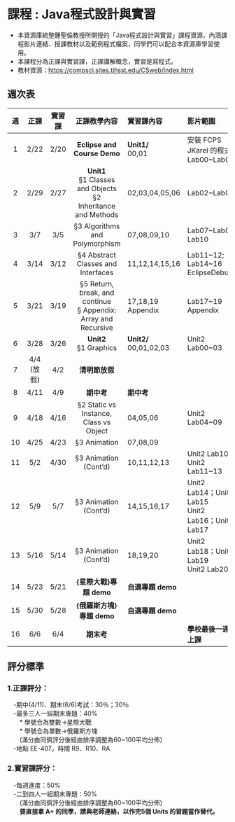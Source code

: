# 課程 : Java程式設計與實習
* 本資源庫統整鍾聖倫教授所開授的「Java程式設計與實習」課程資源，內涵課程影片連結、授課教材以及範例程式檔案，同學們可以配合本資源庫學習使用。
* 本課程分為正課與實習課，正課講解概念，實習是寫程式。
* 教材資源：https://compsci.sites.tjhsst.edu/CSweb/index.html

<!----註解符號，不顯示--->
<!---原課程網頁: http://ntustee303.weebly.com/ --->
<!----安裝教學與DEMO--->

## 週次表 
| 週  |正課|實習課|       正課教學內容       |    實習課內容    | 影片範圍 |
|:--:|:---:|:-----:|:-----------------------:|:---------------------|:---------------------------------------|
| 1  | 2/22     | 2/20      |**Eclipse and Course Demo**             | **Unit1/** <br>00,01         |安裝 FCPS JKarel 的程式 <br>Lab00~Lab01 |
| 2  | 2/29     | 2/27      |**Unit1** <br> §1 Classes and Objects <br> §2 Inheritance and Methods  | 02,03,04,05,06    |Lab02~Lab06        |
| 3  | 3/7      | 3/5       |§3 Algorithms and Polymorphism          | 07,08,09,10                  |Lab07~Lab09 <br>  Lab10                |
| 4  | 3/14     | 3/12      |§4 Abstract Classes and Interfaces      | 11,12,14,15,16               |Lab11\~12; Lab14~16 <br> EclipseDebug  |
| 5  | 3/21     | 3/19      |§5 Return, break, and continue <br> § Appendix: Array and Recursive    | 17,18,19 <br> Appendix      |Lab17~19 <br> Appendix     |
| 6  | 3/28     | 3/26      |**Unit2** <br>  §1 Graphics             | **Unit2/** <br>00,01,02,03   |Unit2 Lab00~03                         |
| 7  | 4/4 <br>(放假) | 4/2 |**清明節放假**                           |                              |                                       |
| 8  | 4/11     | 4/9       |**期中考**                              | **期中考**                    |                                       |
| 9  | 4/18     | 4/16      |§2 Static vs Instance, Class vs Object | 04,05,06                      |Unit2 Lab04~09                         |
| 10 | 4/25     | 4/23      |§3 Animation                           | 07,08,09                      |                                       |
| 11 | 5/2      | 4/30      |§3 Animation (Cont’d)                  | 10,11,12,13                   |Unit2 Lab10 <br> Unit2 Lab11~13|
| 12 | 5/9      | 5/7       |§3 Animation (Cont’d)                  | 14,15,16,17                   |Unit2 Lab14；Unit2 Lab15<br>Unit2 Lab16；Unit2 Lab17 |
| 13 | 5/16     | 5/14      |§3 Animation (Cont’d)                  | 18,19,20                      |Unit2 Lab18；Unit2 Lab19<br>Unit2 Lab20 |
| 14 | 5/23     | 5/21      |**{星際大戰}專題 demo**               | **自選專題 demo**              |                                        |  
| 15 | 5/30     | 5/28      |**{俄羅斯方塊}專題 demo**               | **自選專題 demo**              |                                        |
| 16 | 6/6      | 6/4          |**期末考**                          |                               |**學校最後一週上課**                      |


## 評分標準
### 1.正課評分：
&emsp;-期中(4/11)、期末(6/6)考試：30％；30％<br>
&emsp;-最多三人一組期末專題：40%<br>
&emsp;&emsp;* 學號合為雙數->星際大戰<br>
&emsp;&emsp;* 學號合為單數->俄羅斯方塊<br>
&emsp;&emsp;(滿分由同儕評分後經由排序調整為60~100平均分佈)<br>
&emsp;-地點 EE-407，時間 R9、R10、RA

### 2.實習課評分：
&emsp;-每週進度：50%<br>
&emsp;-二到四人一組期末專題：50%<br>
&emsp;&emsp;(滿分由同儕評分後經由排序調整為60~100平均分佈) <br>
**&emsp;&emsp;要直接拿 A+ 的同學，請與老師連絡，以作完5個 Units 的習題當作替代。**
